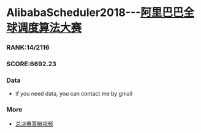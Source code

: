 # AlibabaScheduler2018---[阿里巴巴全球调度算法大赛](https://tianchi.aliyun.com/competition/information.htm?spm=5176.100067.5678.2.31873b95W4PLyd&raceId=231663)

### RANK:14/2116

### SCORE:6692.23

### Data
- if you need data, you can contact me by gmail

### More
- [总决赛答辩视频](https://tianchi.aliyun.com/forum/videoStream.html?spm=5176.11510288.4851102.5.2095b7bdJsb1Yi&postsId=23470#postsId=23470)



